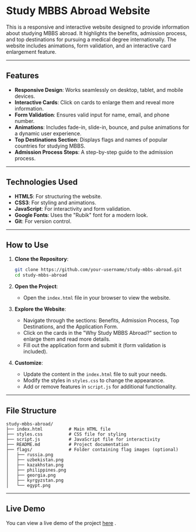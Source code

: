 # Study MBBS Abroad Website


This is a responsive and interactive website designed to provide information about studying MBBS abroad. It highlights the benefits, admission process, and top destinations for pursuing a medical degree internationally. The website includes animations, form validation, and an interactive card enlargement feature.

---

## Features

- **Responsive Design**: Works seamlessly on desktop, tablet, and mobile devices.
- **Interactive Cards**: Click on cards to enlarge them and reveal more information.
- **Form Validation**: Ensures valid input for name, email, and phone number.
- **Animations**: Includes fade-in, slide-in, bounce, and pulse animations for a dynamic user experience.
- **Top Destinations Section**: Displays flags and names of popular countries for studying MBBS.
- **Admission Process Steps**: A step-by-step guide to the admission process.

---

## Technologies Used

- **HTML5**: For structuring the website.
- **CSS3**: For styling and animations.
- **JavaScript**: For interactivity and form validation.
- **Google Fonts**: Uses the "Rubik" font for a modern look.
- **Git**: For version control.

---

## How to Use

1. **Clone the Repository**:
   ```bash
   git clone https://github.com/your-username/study-mbbs-abroad.git
   cd study-mbbs-abroad
   ```

2. **Open the Project**:
   - Open the `index.html` file in your browser to view the website.

3. **Explore the Website**:
   - Navigate through the sections: Benefits, Admission Process, Top Destinations, and the Application Form.
   - Click on the cards in the "Why Study MBBS Abroad?" section to enlarge them and read more details.
   - Fill out the application form and submit it (form validation is included).

4. **Customize**:
   - Update the content in the `index.html` file to suit your needs.
   - Modify the styles in `styles.css` to change the appearance.
   - Add or remove features in `script.js` for additional functionality.

---

## File Structure

```
study-mbbs-abroad/
├── index.html          # Main HTML file
├── styles.css          # CSS file for styling
├── script.js           # JavaScript file for interactivity
├── README.md           # Project documentation
├── flags/              # Folder containing flag images (optional)
│   ├── russia.png
│   ├── uzbekistan.png
│   ├── kazakhstan.png
│   ├── philippines.png
│   ├── georgia.png
│   ├── kyrgyzstan.png
│   └── egypt.png
```

---

## Live Demo

You can view a live demo of the project [here](#) <!-- Add a live link if hosted -->.

